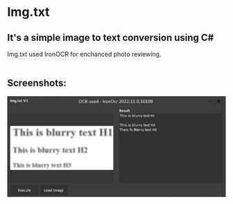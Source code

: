 # Img.txt

<!---
> Img.txt is a lightweight and open-source image to text convertion
--->

## It's a simple image to text conversion using C#
Img.txt used IronOCR for enchanced photo reviewing.<br>
<br>

## Screenshots:<br>
![Img.txt](Screenshots/blurrytest.jpg "")
